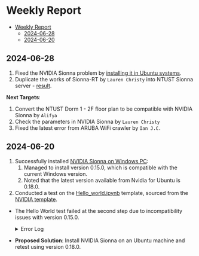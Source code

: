 # Weekly Report

- [Weekly Report](#weekly-report)
  - [2024-06-28](#2024-06-28)
  - [2024-06-20](#2024-06-20)

## 2024-06-28
1. Fixed the NVIDIA Sionna problem by [installing it in Ubuntu systems](./Installation%20Guide.md#2-install-python-requirements).
2. Duplicate the works of Sionna-RT by `Lauren Christy` into NTUST Sionna server - [result](../Ray%20Tracing.ipynb).

**Next Targets**:
1. Convert the NTUST Dorm 1 - 2F floor plan to be compatible with NVIDIA Sionna by `Alifya`
2. Check the parameters in NVIDIA Sionna by `Lauren Christy`
3. Fixed the latest error from ARUBA WiFi crawler by `Ian J.C.`

## 2024-06-20
1. Successfully installed [NVIDIA Sionna on Windows PC](./Installation%20Guide.md##2-sionna-installation-via-pip):
   1. Managed to install version 0.15.0, which is compatible with the current Windows version.
   2. Noted that the latest version available from Nvidia for Ubuntu is 0.18.0.
2. Conducted a test on the [Hello_world.ipynb](../Hello_World.ipynb) template, sourced from the [NVIDIA template](https://nvlabs.github.io/sionna/examples/Hello_World.html).
  - The Hello World test failed at the second step due to incompatibility issues with version 0.15.0.
    <details>
    <summary>Error Log</summary>
    
    ```python
    ---------------------------------------------------------------------------
    TypeError                                 Traceback (most recent call last)
    Cell In[7], line 4
          2 num_bits_per_symbol = 4 # 16-QAM has four bits per symbol
          3 binary_source = sionna.utils.BinarySource()
    ----> 4 b = binary_source(batch_size=batch_size, num_bits_per_symbol=num_bits_per_symbol)
          5 b

    File D:\Users\bmw-ece-ntust\Documents\GitHub\wifi-sionna\venv\Lib\site-packages\keras\src\utils\traceback_utils.py:122, in filter_traceback.<locals>.error_handler(*args, **kwargs)
        119     filtered_tb = _process_traceback_frames(e.__traceback__)
        120     # To get the full stack trace, call:
        121     # `keras.config.disable_traceback_filtering()`
    --> 122     raise e.with_traceback(filtered_tb) from None
        123 finally:
        124     del filtered_tb

    File ~\AppData\Local\Programs\Python\Python312\Lib\inspect.py:3267, in Signature.bind(self, *args, **kwargs)
      3262 def bind(self, /, *args, **kwargs):
      3263     """Get a BoundArguments object, that maps the passed `args`
      3264     and `kwargs` to the function's signature.  Raises `TypeError`
      3265     if the passed arguments can not be bound.
      3266     """
    -> 3267     return self._bind(args, kwargs)

    File ~\AppData\Local\Programs\Python\Python312\Lib\inspect.py:3180, in Signature._bind(self, args, kwargs, partial)
    ...
      3181 else:
      3182     # We have a positional argument to process
      3183     try:

    TypeError: missing a required argument: 'inputs'
    ```
  - **Proposed Solution**: Install NVIDIA Sionna on an Ubuntu machine and retest using version 0.18.0.